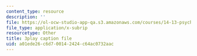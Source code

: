 ```yaml
---
content_type: resource
description: ''
file: https://ol-ocw-studio-app-qa.s3.amazonaws.com/courses/14-13-psychology-and-economics-spring-2020/a01ede26c6d700142424c64ac0732aac_LJnCFFyF-M.srt
file_type: application/x-subrip
resourcetype: Other
title: 3play caption file
uid: a01ede26-c6d7-0014-2424-c64ac0732aac
---
```

